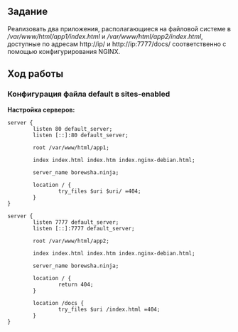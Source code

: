 ## Задание
Реализовать два приложения, располагающиеся на файловой системе в */var/www/html/app1/index.html* и  */var/www/html/app2/index.html*, доступные по адресам http://ip/ и http://ip:7777/docs/ соответственно с помощью конфигурирования NGINX.

## Ход работы

### Конфигурация файла default в sites-enabled
**Настройка серверов:**
```
server {
        listen 80 default_server;
        listen [::]:80 default_server;

        root /var/www/html/app1;

        index index.html index.htm index.nginx-debian.html;

        server_name borewsha.ninja;

        location / {
                try_files $uri $uri/ =404;
        }
}

server {
        listen 7777 default_server;
        listen [::]:7777 default_server;

        root /var/www/html/app2;

        index index.html index.htm index.nginx-debian.html;

        server_name borewsha.ninja;

        location / {
                return 404;
        }

        location /docs {
                try_files $uri /index.html =404;
        }
}
```
